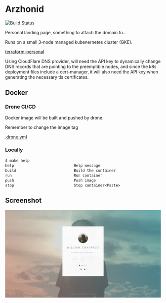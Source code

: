 # Arzhonid

[![Build Status](https://cloud.drone.io/api/badges/williamchanrico/arzhonid/status.svg)](https://cloud.drone.io/williamchanrico/arzhonid)

Personal landing page, something to attach the domain to...

Runs on a small 3-node managed kubenernetes cluster (GKE).

[terraform-personal](https://github.com/williamchanrico/terraform-personal)

Using CloudFlare DNS provider, will need the API key to dynamically
change DNS records that are pointing to the preemptible nodes, and
since the k8s deployment files include a cert-manager,
it will also need the API key when generating the necessary tls certificates.

## Docker

### Drone CI/CD

Docker image will be built and pushed by drone.

Remember to change the image tag

[.drone.yml](https://github.com/williamchanrico/arzhonid/blob/a2eae15cc6ca3d4c3032d2c496773bc5a3cd216c/.drone.yml#L10)

### Locally

```
$ make help
help                           Help message
build                          Build the container
run                            Run container
push                           Push image
stop                           Stop container<Paste>
```

## Screenshot
![screenshot](www/screenshot.png?raw=true "Screenshot")
